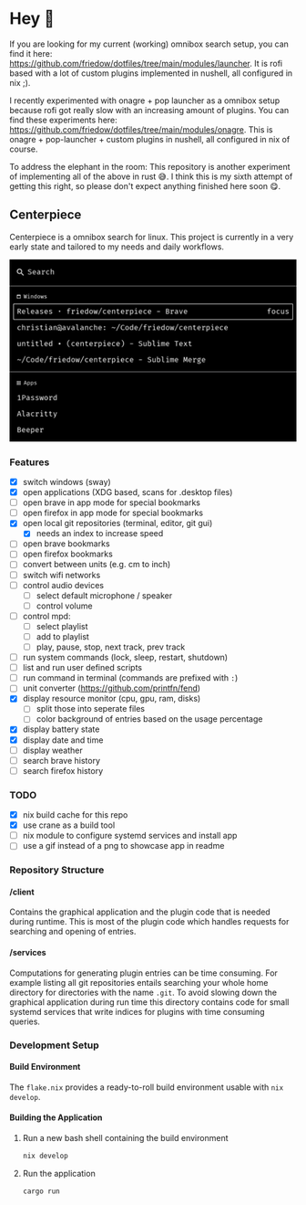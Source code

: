 # Hey 👋

If you are looking for my current (working) omnibox search setup, you can find it here: <https://github.com/friedow/dotfiles/tree/main/modules/launcher>. It is rofi based with a lot of custom plugins implemented in nushell, all configured in nix ;).

I recently experimented with onagre + pop launcher as a omnibox setup because rofi got really slow with an increasing amount of plugins. You can find these experiments here: <https://github.com/friedow/dotfiles/tree/main/modules/onagre>. This is onagre + pop-launcher + custom plugins in nushell, all configured in nix of course.

To address the elephant in the room: This repository is another experiment of implementing all of the above in rust 😅. I think this is my sixth attempt of getting this right, so please don't expect anything finished here soon 😋.

## Centerpiece

Centerpiece is a omnibox search for linux.
This project is currently in a very early state and tailored to my needs and daily workflows.

![Screenshot of the applications in its default state.](./screenshots/search-view.png)

### Features

- [x] switch windows (sway)
- [x] open applications (XDG based, scans for .desktop files)
- [ ] open brave in app mode for special bookmarks
- [ ] open firefox in app mode for special bookmarks
- [x] open local git repositories (terminal, editor, git gui)
  - [x] needs an index to increase speed
- [ ] open brave bookmarks
- [ ] open firefox bookmarks
- [ ] convert between units (e.g. cm to inch)
- [ ] switch wifi networks
- [ ] control audio devices
  - [ ] select default microphone / speaker
  - [ ] control volume
- [ ] control mpd:
    - [ ] select playlist
    - [ ] add to playlist
    - [ ] play, pause, stop, next track, prev track
- [ ] run system commands (lock, sleep, restart, shutdown)
- [ ] list and run user defined scripts
- [ ] run command in terminal (commands are prefixed with `:`)
- [ ] unit converter (https://github.com/printfn/fend)
- [x] display resource monitor (cpu, gpu, ram, disks)
  - [ ] split those into seperate files
  - [ ] color background of entries based on the usage percentage
- [x] display battery state
- [x] display date and time
- [ ] display weather
- [ ] search brave history
- [ ] search firefox history

### TODO

- [x] nix build cache for this repo
- [x] use crane as a build tool
- [ ] nix module to configure systemd services and install app
- [ ] use a gif instead of a png to showcase app in readme

### Repository Structure

#### /client

Contains the graphical application and the plugin code that is needed during runtime. This is most of the plugin code which handles requests for searching and opening of entries.

#### /services

Computations for generating plugin entries can be time consuming. For example listing all git repositories entails searching your whole home directory for directories with the name `.git`. To avoid slowing down the graphical application during run time this directory contains code for small systemd services that write indices for plugins with time consuming queries.

### Development Setup

#### Build Environment

The `flake.nix` provides a ready-to-roll build environment usable with `nix develop`.

#### Building the Application

1. Run a new bash shell containing the build environment

   ```bash
   nix develop
   ```

2. Run the application

   ```bash
   cargo run
   ```
